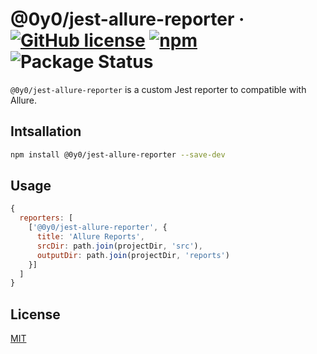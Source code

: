 # @0y0/jest-allure-reporter · [![GitHub license](https://img.shields.io/badge/license-MIT-blue.svg)](https://github.com/o0y0o/jest-allure-reporter/blob/master/LICENSE) [![npm](https://img.shields.io/npm/v/@0y0/jest-allure-reporter.svg)](https://www.npmjs.com/package/@0y0/jest-allure-reporter) ![Package Status](https://github.com/o0y0o/jest-allure-reporter/workflows/Package/badge.svg)

`@0y0/jest-allure-reporter` is a custom Jest reporter to compatible with Allure.

## Intsallation

```sh
npm install @0y0/jest-allure-reporter --save-dev
```

## Usage

```js
{
  reporters: [
    ['@0y0/jest-allure-reporter', {
      title: 'Allure Reports',
      srcDir: path.join(projectDir, 'src'),
      outputDir: path.join(projectDir, 'reports')
    }]
  ]
}
```

## License

[MIT](https://github.com/o0y0o/jest-allure-reporter/blob/master/LICENSE)
